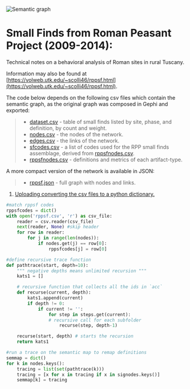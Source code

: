 ![Semantic graph](http://volweb.utk.edu/~scolli46/assets/images/fig04-952x620.png)

# Small Finds from Roman Peasant Project (2009-2014):

Technical notes on a behavioral analysis of Roman sites in rural Tuscany.

Information may also be found at [https://volweb.utk.edu/~scolli46/rppsf.html](https://volweb.utk.edu/~scolli46/rppsf.html).

The code below depends on the following csv files which contain the semantic graph, as the original graph was composed in Gephi and exported: 

> * [dataset.csv](https://github.com/scollinselliott/rppsf/blob/master/data/dataset.csv) - table of small finds listed by site, phase, and definition, by count and weight.
> * [nodes.csv](https://github.com/scollinselliott/rppsf/blob/master/data/nodes.csv) - the nodes of the network.
> * [edges.csv](https://github.com/scollinselliott/rppsf/blob/master/data/edges.csv) - the links of the network.
> * [sfcodes.csv](https://github.com/scollinselliott/rppsf/blob/master/data/sfcodes.csv) - a list of codes used for the RPP small finds assemblage, derived from [rppsfnodes.csv](https://github.com/scollinselliott/rppsf/blob/master/data/sfnodes.csv).
> * [rppsfnodes.csv](https://github.com/scollinselliott/rppsf/blob/master/data/sfnodes.csv) - definitions and metrics of each artifact-type.

A more compact version of the network is available in JSON:
> * [rppsf.json](https://github.com/scollinselliott/rppsf/blob/master/data/rppsf.json) - full graph with nodes and links.

1. [Uploading converting the csv files to a python dictionary.](https://github.com/scollinselliott/rppsf/blob/516fb8f87a1285575b49bf1c605e646287f5e02f/python/rppsf-ontology.py#L1-L46)

```python
#match rppsf codes 
rppsfcodes = dict()
with open('rppsf.csv', 'r') as csv_file:
    reader = csv.reader(csv_file)
    next(reader, None) #skip header
    for row in reader:
        for j in range(len(nodes)):
            if nodes.get(j) == row[0]:
                rppsfcodes[j] = row[0]

#define recursive trace function
def pathtrace(start, depth=10):
    """ negative depths means unlimited recursion """
    kats1 = []

    # recursive function that collects all the ids in `acc`
    def recurse(current, depth):
        kats1.append(current)
        if depth != 0:
            if current != '':
                for step in steps.get(current):
                # recursive call for each subfolder
                    recurse(step, depth-1)

    recurse(start, depth) # starts the recursion
    return kats1

#run a trace on the semantic map to remap definitions
semmap = dict()
for k in nodes.keys():
    tracing = list(set(pathtrace(k)))
    tracing = [x for x in tracing if x in signodes.keys()]
    semmap[k] = tracing
```
